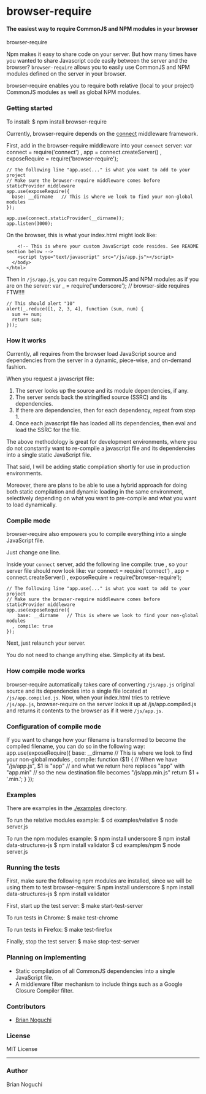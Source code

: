 browser-require
===============

#### The easiest way to require CommonJS and NPM modules in your browser
browser-require

Npm makes it easy to share code on your server. But how many times have you 
wanted to share Javascript code easily between the server and the browser?
`browser-require` allows you to easily use CommonJS and NPM modules defined
on the server in your browser.

browser-require enables you to require both relative (local to your project)
CommonJS modules as well as global NPM modules.

### Getting started
To install:
    $ npm install browser-require

Currently, browser-require depends on the 
[connect](https://github.com/visionmedia/connect/) middleware framework.

First, add in the browser-require middleware into your `connect` server:
    var connect = require('connect')
      , app = connect.createServer()
      , exposeRequire = require('browser-require');

    // The following line "app.use(..." is what you want to add to your project
    // Make sure the browser-require middleware comes before staticProvider middleware
    app.use(exposeRequire({
      base: __dirname   // This is where we look to find your non-global modules
    });

    app.use(connect.staticProvider(__dirname));
    app.listen(3000);

On the browser, this is what your index.html might look like:
    <!DOCTYPE html>
    <html>
      <head>
        <title>browser-require example</title>
      </head>
      <body>
        <!-- This is a boilerplate file that you must require -->
        <script type="text/javascript" src="/browser_require.js"></script>

        <!-- This is where your custom JavaScript code resides. See README section below -->
        <script type="text/javascript" src="/js/app.js"></script>
      </body>
    </html>

Then in `/js/app.js`, you can require CommonJS and NPM modules as if you are on the server:
    var _ = require('underscore'); // browser-side requires FTW!!!!

    // This should alert "10"
    alert(_.reduce([1, 2, 3, 4], function (sum, num) {
      sum += num;
      return sum;
    }));

### How it works
Currently, all requires from the browser load JavaScript source and dependencies
from the server in a dynamic, piece-wise, and on-demand fashion.

When you request a javascript file:

1. The server looks up the source and its module dependencies, if any.
2. The server sends back the stringified source (SSRC) and its dependencies.
3. If there are dependencies, then for each dependency, repeat from step 1.
4. Once each javascript file has loaded all its dependencies, then eval and load the SSRC for the file.

The above methodology is great for development environments, where you do not constantly want to
re-compile a javascript file and its dependencies into a single static JavaScript file.

That said, I will be adding static compilation shortly for use in production environments.

Moreover, there are plans to be able to use a hybrid approach for doing both static compilation and
dynamic loading in the same environment, selectively depending on what you want to pre-compile and
what you want to load dynamically.

### Compile mode
browser-require also empowers you to compile everything into a single JavaScript file.

Just change one line.

Inside your `connect` server, add the following line
    compile: true
, so your server file should now look like:
    var connect = require('connect')
      , app = connect.createServer()
      , exposeRequire = require('browser-require');

    // The following line "app.use(..." is what you want to add to your project
    // Make sure the browser-require middleware comes before staticProvider middleware
    app.use(exposeRequire({
        base: __dirname   // This is where we look to find your non-global modules
      , compile: true
    });

Next, just relaunch your server.

You do not need to change anything else. Simplicity at its best.

### How compile mode works
browser-require automatically takes care of converting `/js/app.js`
original source and its dependencies into a single file located at `/js/app.compiled.js`.
Now, when your index.html tries to retrieve `/js/app.js`, browser-require on the server looks it up
at /js/app.compiled.js and returns it contents to the browser as if it were `/js/app.js`.

### Configuration of compile mode
If you want to change how your filename is transformed to become the compiled filename, 
you can do so in the following way:
    app.use(exposeRequire({
        base: __dirname   // This is where we look to find your non-global modules
      , compile: function ($1) {
          // When we have "/js/app.js", $1 is "app"
          // and what we return here replaces "app" with "app.min"
          // so the new destination file becomes "/js/app.min.js"
          return $1 + '.min.';
        }
    });

### Examples
There are examples in the [./examples](https://github.com/bnoguchi/browser-require/tree/master/examples) directory.

To run the relative modules example:
    $ cd examples/relative
    $ node server.js

To run the npm modules example:
    $ npm install underscore
    $ npm install data-structures-js
    $ npm install validator
    $ cd examples/npm
    $ node server.js

### Running the tests
First, make sure the following npm modules are installed, since we will be
using them to test browser-require:
    $ npm install underscore
    $ npm install data-structures-js
    $ npm install validator

First, start up the test server:
    $ make start-test-server

To run tests in Chrome:
    $ make test-chrome

To run tests in Firefox:
    $ make test-firefox

Finally, stop the test server:
    $ make stop-test-server

### Planning on implementing
- Static compilation of all CommonJS dependencies into a single JavaScript file.
- A middleware filter mechanism to include things such as a Google Closure Compiler filter.

### Contributors
- [Brian Noguchi](https://github.com/bnoguchi)

### License
MIT License

---
### Author
Brian Noguchi
